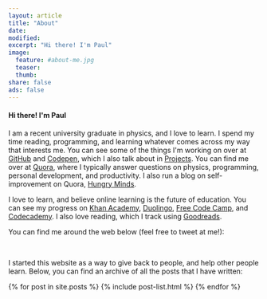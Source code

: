 ```yaml
---
layout: article
title: "About"
date:
modified:
excerpt: "Hi there! I'm Paul"
image:
  feature: #about-me.jpg
  teaser:
  thumb:
share: false
ads: false
---
```


#### Hi there! I'm Paul

I am a recent university graduate in physics, and I love to learn. I spend my time reading, programming, and learning whatever comes across my way that interests me. You can see some of the things I'm working on over at <a href="https://github.com/LeNPaul">GitHub</a> and <a href="http://codepen.io/LeNPaul/">Codepen</a>, which I also talk about in <a href="{{ site.url }}/projects/">Projects</a>. You can find me over at <a href="https://www.quora.com/profile/Paul-Le-2">Quora</a>, where I typically answer questions on physics, programming, personal development, and productivity. I also run a blog on self-improvement on Quora, <a href="https://hungryminds.quora.com/">Hungry Minds</a>.

I love to learn, and believe online learning is the future of education. You can see my progress on <a href="https://www.khanacademy.org/profile/LeNPaul/">Khan Academy</a>, <a href="https://www.duolingo.com/LeNPaul">Duolingo</a>, <a href="https://www.freecodecamp.com/lenpaul">Free Code Camp</a>, and <a href="https://www.codecademy.com/LeNPaul">Codecademy</a>. I also love reading, which I track using <a href="https://www.goodreads.com/user/show/54220411-paul-le">Goodreads</a>.

You can find me around the web below (feel free to tweet at me!):

<ul style="display: inline;">
  <a href="mailto:l.nguyen.paul@gmail.com"><i class="fa fa-envelope fa-2x" aria-hidden="true" style="padding:10px;"></i></a>
  <a href="https://twitter.com/paululele"><i class="fa fa-twitter fa-2x" aria-hidden="true" style="padding:10px;"></i></a>
  <a href="https://instagram.com/paululele"><i class="fa fa-instagram fa-2x" aria-hidden="true" style="padding:10px;"></i></a>
  <a href="https://linkedin.com/in/lenpaul"><i class="fa fa-linkedin-square fa-2x" aria-hidden="true" style="padding:10px;"></i></a>
  <a href="https://github.com/lenpaul"><i class="fa fa-github-square fa-2x" aria-hidden="true" style="padding:10px;"></i></a>
</ul>

I started this website as a way to give back to people, and help other people learn. Below, you can find an archive of all the posts that I have written:

<div class="tiles">
{% for post in site.posts %}
	{% include post-list.html %}
{% endfor %}
</div><!-- /.tiles -->
